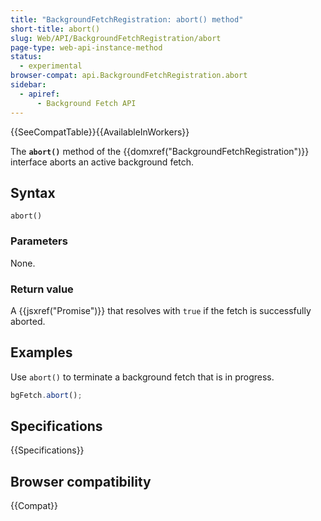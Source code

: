 ```yaml
---
title: "BackgroundFetchRegistration: abort() method"
short-title: abort()
slug: Web/API/BackgroundFetchRegistration/abort
page-type: web-api-instance-method
status:
  - experimental
browser-compat: api.BackgroundFetchRegistration.abort
sidebar:
  - apiref:
      - Background Fetch API
---
```


{{SeeCompatTable}}{{AvailableInWorkers}}

The **`abort()`** method of the {{domxref("BackgroundFetchRegistration")}} interface aborts an active background fetch.

## Syntax

```js-nolint
abort()
```

### Parameters

None.

### Return value

A {{jsxref("Promise")}} that resolves with `true` if the fetch is successfully aborted.

## Examples

Use `abort()` to terminate a background fetch that is in progress.

```js
bgFetch.abort();
```

## Specifications

{{Specifications}}

## Browser compatibility

{{Compat}}
